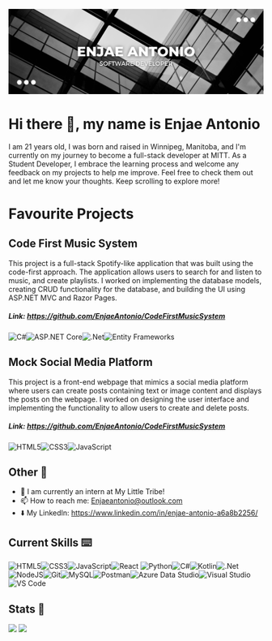 ![banner](https://raw.githubusercontent.com/EnjaeAntonio/EnjaeAntonio/main/banner.png)

# Hi there 👋, my name is Enjae Antonio

I am 21 years old, I was born and raised in Winnipeg, Manitoba, and I'm currently on my journey to become a full-stack developer at MITT. As a Student Developer, I embrace the learning process and welcome any feedback on my projects to help me improve. Feel free to check them out and let me know your thoughts. Keep scrolling to explore more!



# Favourite Projects

## Code First Music System
This project is a full-stack Spotify-like application that was built using the code-first approach. The application allows users to search for and listen to music, and create playlists. I worked on implementing the database models, creating CRUD functionality for the database, and building the UI using ASP.NET MVC and Razor Pages.

##### Link: https://github.com/EnjaeAntonio/CodeFirstMusicSystem 

![C#](https://img.shields.io/badge/c%23-black.svg?style=for-the-badge&logo=c-sharp&logoColor=blue)![ASP.NET Core](https://img.shields.io/badge/ASP.NET_Core-pink.svg?style=for-the-badge&logo=.net&logoColor=white)![.Net](https://img.shields.io/badge/.NET-000000?style=for-the-badge&logo=.net&logoColor=pink)![Entity Frameworks](https://img.shields.io/badge/Entity_Frameworks-pink.svg?style=for-the-badge&logo=.net&logoColor=white)





## Mock Social Media Platform
This project is a front-end webpage that mimics a social media platform where users can create posts containing text or image content and displays the posts on the webpage. I worked on designing the user interface and implementing the functionality to allow users to create and delete posts.

##### Link: https://github.com/EnjaeAntonio/CodeFirstMusicSystem
![HTML5](https://img.shields.io/badge/html5-black.svg?style=for-the-badge&logo=html5&logoColor=%23E34F26)![CSS3](https://img.shields.io/badge/css3-pink.svg?style=for-the-badge&logo=css3&logoColor=blue)![JavaScript](https://img.shields.io/badge/javascript-black.svg?style=for-the-badge&logo=javascript&logoColor=%23F7DF1E)


## Other 🍎

- 🌱 I am currently an intern at My Little Tribe!
- 📫 How to reach me: Enjaeantonio@outlook.com 
- ⬇️ My LinkedIn: https://www.linkedin.com/in/enjae-antonio-a6a8b2256/


## Current Skills ⌨️

![HTML5](https://img.shields.io/badge/html5-black.svg?style=for-the-badge&logo=html5&logoColor=%23E34F26)![CSS3](https://img.shields.io/badge/css3-pink.svg?style=for-the-badge&logo=css3&logoColor=blue)![JavaScript](https://img.shields.io/badge/javascript-black.svg?style=for-the-badge&logo=javascript&logoColor=%23F7DF1E)![React](https://img.shields.io/badge/React-%2320232a.svg?style=for-the-badge&logo=react&logoColor=%2361DAFB)
![Python](https://img.shields.io/badge/python-pink.svg?style=for-the-badge&logo=python&logoColor=blue)![C#](https://img.shields.io/badge/c%23-black.svg?style=for-the-badge&logo=c-sharp&logoColor=blue)![Kotlin](https://img.shields.io/badge/Kotlin-pink.svg?style=for-the-badge&logo=kotlin&logoColor=white)![.Net](https://img.shields.io/badge/.NET-000000?style=for-the-badge&logo=.net&logoColor=pink)![NodeJS](https://img.shields.io/badge/node.js-pink?style=for-the-badge&logo=node.js&logoColor=Yellow)![Git](https://img.shields.io/badge/Git-black?style=for-the-badge&logo=git&logoColor=pink)![MySQL](https://img.shields.io/badge/mysql-pink?style=for-the-badge&logo=mysql&logoColor=black)![Postman](https://img.shields.io/badge/Postman-black?style=for-the-badge&logo=postman&logoColor=Orange)![Azure Data Studio](https://img.shields.io/badge/azure%20data%20studio-pink?style=for-the-badge&logo=microsoft-sql-server&logoColor=blue)![Visual Studio](https://img.shields.io/badge/Visual%20Studio-black?style=for-the-badge&logo=visual-studio&logoColor=purple)![VS Code](https://img.shields.io/badge/VS%20Code-pink?style=for-the-badge&logo=visual-studio-code&logoColor=blue)




## Stats 🥇
<img src="http://github-readme-streak-stats.herokuapp.com?user=enjaeantonio&theme=dark&background=000000" height = 200px/> 
<img src = 'https://github-readme-stats.vercel.app/api/top-langs/?username=enjaeantonio&theme=tokyonight' height = 200px> 

